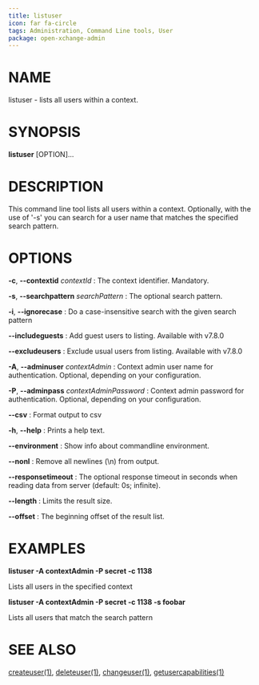 ```yaml
---
title: listuser
icon: far fa-circle
tags: Administration, Command Line tools, User
package: open-xchange-admin
---
```


# NAME

listuser - lists all users within a context.

# SYNOPSIS

**listuser** [OPTION]...

# DESCRIPTION

This command line tool lists all users within a context. Optionally, with the use of '-s' you can search for a user name that matches the specified search pattern.

# OPTIONS

**-c**, **--contextid** *contextId*
: The context identifier. Mandatory.

**-s**, **--searchpattern** *searchPattern*
: The optional search pattern.

**-i**, **--ignorecase**
: Do a case-insensitive search with the given search pattern

**--includeguests**
: Add guest users to listing. Available with v7.8.0

**--excludeusers**
: Exclude usual users from listing. Available with v7.8.0

**-A**, **--adminuser** *contextAdmin*
: Context admin user name for authentication. Optional, depending on your configuration.

**-P**, **--adminpass** *contextAdminPassword*
: Context admin password for authentication. Optional, depending on your configuration.

**--csv**
: Format output to csv

**-h**, **--help**
: Prints a help text.

**--environment**
: Show info about commandline environment.

**--nonl**
: Remove all newlines (\\n) from output.

**--responsetimeout**
: The optional response timeout in seconds when reading data from server (default: 0s; infinite).

**--length**
: Limits the result size.

**--offset**
: The beginning offset of the result list.

# EXAMPLES

**listuser -A contextAdmin -P secret -c 1138**

Lists all users in the specified context

**listuser -A contextAdmin -P secret -c 1138 -s foobar**

Lists all users that match the search pattern

# SEE ALSO

[createuser(1)](createuser), [deleteuser(1)](deleteuser), [changeuser(1)](changeuser), [getusercapabilities(1)](getusercapabilities)
